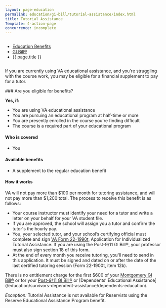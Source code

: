 ```yaml
---
layout: page-education
permalink: education/gi-bill/tutorial-assistance/index.html
title: Tutorial Assistance
Template: 4-action-page
concurrence: incomplete
---
```


<div class="splash" markdown="0">
<div class="row" markdown="0">
<div class="small-12 columns" markdown="0">

<ul class="breadcrumbs" role="menubar" aria-label="Primary">
<li class="parent"><a href="{{ site.url }}/education/">Education Benefits</a></li>
<li class="parent"><a href="{{ site.url }}/education/gi-bill/">GI Bill®</a></li>
<li class="active">{{ page.title }}</li>
</ul>

</div>
</div>
</div>

<div class="main" role="main" markdown="0">

<!--<div class="action-bar">
  <div class="row">
    <div class="small-12 columns">

    </div>
  </div>  
</div>-->

<div class="section one" markdown="0">
<div class="primary" markdown="0">
<div class="row" markdown="0">
<div class="small-12 columns" markdown="1">

If you are currently using VA educational assistance, and you're struggling with the course work, you may be eligible for a financial supplement to pay for a tutor.
</div>
<div class="small-12 columns" markdown="1">
<div class="call-out">
### Are you eligible for benefits?

**Yes, if:**

- You are using VA educational assistance
- You are pursuing an educational program at half-time or more
- You are presently enrolled in the course you're finding difficult
- The course is a required part of your educational program

#### Who is covered
- You

#### Available benefits
- A supplement to the regular education benefit


#### How it works

VA will not pay more than $100 per month for tutoring assistance, and will not pay more than $1,200 total. The process to receive this benefit is as follows:

- Your course instructor must identify your need for a tutor and write a letter on your behalf for your VA student file.
- If you are approved, the school will assign you a tutor and confirm the tutor's the hourly pay.
- You, your selected tutor, and your school’s certifying official must complete and sign [VA Form 22-1990t](http://www.vba.va.gov/pubs/forms/vba-22-1990t-are.pdf), Application for Individualized Tutorial Assistance. If you are using the Post-9/11 GI Bill®, your professor must also sign section 18 of this form.
- At the end of every month you receive tutoring, you'll need to send in this application. It must be signed and dated on or after the date of the last certified tutoring session (Form 22-1900t, item 12b).

There is no entitlement charge for the first $600 of your [Montgomery GI Bill®](/gibill/) or for your [Post-9/11 GI Bill®](/education/gi-bill/post-9-11/) or [Dependents’ Educational Assistance](/education/survivors-dependent-assistance/dependents-education/.

*Exception:* Tutorial Assistance is not available for Reservists using the Reserve Educational Assistance Program benefit.
</div>


</div>

</div>
</div>


</div>
